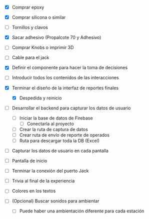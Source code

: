 - [x] Comprar epoxy
- [x] Comprar silicona o similar
- [ ] Tornillos y clavos
- [x] Sacar adhesivo (Propalcote 70 y Adhesivo)
- [ ] Comprar Knobs o imprimir 3D
- [ ] Cable para el jack


- [x] Definir el componente para hacer la toma de decisiones
- [ ] Introducir todos los contenidos de las interacciones
- [x] Terminar el diseño de la interfaz de reportes finales
	- [x] Despedida y reinicio
- [ ] Desarrollar el backend para capturar los datos de usuario
	- [ ] Iniciar la base de datos de Firebase
		- [ ] Conectarla al proyecto
	- [ ] Crear la ruta de captura de datos
	- [ ] Crear ruta de envío de reporte de operados
	- [ ] Ruta para descargar toda la DB (Excel)
- [ ] Capturar los datos de usuario en cada pantalla
- [ ] Pantalla de inicio
- [ ] Terminar la conexión del puerto Jack
- [ ] Trivia al final de la experiencia
- [ ] Colores en los textos
- [ ] (Opcional) Buscar sonidos para ambientar
	- [ ] Puede haber una ambientación diferente para cada estación